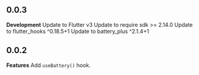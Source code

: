 ## 0.0.3

**Development**
Update to Flutter v3
Update to require sdk >= 2.14.0
Update to flutter_hooks ^0.18.5+1
Update to battery_plus ^2.1.4+1

## 0.0.2

**Features**
Add `useBattery()` hook.
